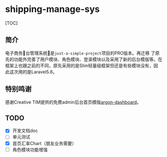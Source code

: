 # shipping-manage-sys
[TOC]
## 简介
电子商务🐒台管理系统🐳是`just-a-simple-project`项目的PRO版本。再迁移
了原先的功能外完善了用户模块、角色模块、登录模块以及采用了新的后台模版等。在框架上也跟之前的不同，原先采用的是Slim轻量级框架但还是有些模块没有，因此这次用的是Laravel5.8。
## 特别鸣谢
感谢Creative TIM提供的免费admin后台首页模版[argon-dashboard](https://github.com/creativetimofficial/argon-dashboard)。
## TODO
- [x] 开发文档doc
- [ ] 单元测试
- [x] 首页汇率Chart（朋友业务需要）
- [ ] 角色模块功能增强
